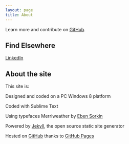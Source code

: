```yaml
---
layout: page
title: About
---
```


<p class="message">
 
Learn more and contribute on [GitHub](https://github.com/moralesn).

## Find Elsewhere 

[LinkedIn](https://www.linkedin.com/in/norbertomorales)

 

## About the site

This site is:

Designed and coded on a PC Windows 8 platform

Coded with Sublime Text

Using typefaces Merriweather by [Eben Sorkin](https://ebensorkin.wordpress.com/)

Powered by [Jekyll](http://jekyllrb.com/), the open source static site generator

Hosted on [GitHub](https://github.com/moralesn/moralesn.github.io) thanks to [GitHub Pages](https://pages.github.com/)

 